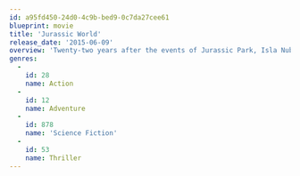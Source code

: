 ```yaml
---
id: a95fd450-24d0-4c9b-bed9-0c7da27cee61
blueprint: movie
title: 'Jurassic World'
release_date: '2015-06-09'
overview: 'Twenty-two years after the events of Jurassic Park, Isla Nublar now features a fully functioning dinosaur theme park, Jurassic World, as originally envisioned by John Hammond.'
genres:
  -
    id: 28
    name: Action
  -
    id: 12
    name: Adventure
  -
    id: 878
    name: 'Science Fiction'
  -
    id: 53
    name: Thriller
---
```

